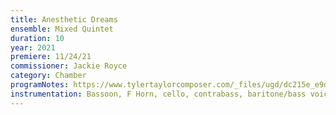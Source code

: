 ```yaml
---
title: Anesthetic Dreams
ensemble: Mixed Quintet
duration: 10
year: 2021
premiere: 11/24/21
commissioner: Jackie Royce
category: Chamber
programNotes: https://www.tylertaylorcomposer.com/_files/ugd/dc215e_e9ddaff158db4e4298bf6e187443b320.pdf
instrumentation: Bassoon, F Horn, cello, contrabass, baritone/bass voice
---
```


